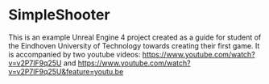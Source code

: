 # SimpleShooter

This is an example Unreal Engine 4 project created as a guide for student of the Eindhoven University of Technology towards creating their first game. 
It is accompanied by two youtube videos: https://www.youtube.com/watch?v=v2P7lF9q25U and https://www.youtube.com/watch?v=v2P7lF9q25U&feature=youtu.be
